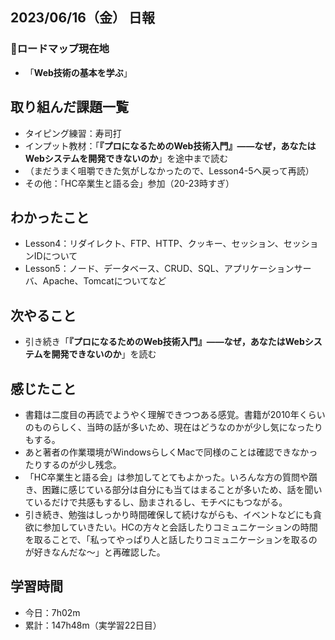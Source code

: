 ## 2023/06/16（金） 日報
### 📍ロードマップ現在地
- 「**Web技術の基本を学ぶ**」
## 取り組んだ課題一覧
- タイピング練習：寿司打
- インプット教材：「**『プロになるためのWeb技術入門』――なぜ，あなたはWebシステムを開発できないのか**」を途中まで読む
- （まだうまく咀嚼できた気がしなかったので、Lesson4-5へ戻って再読）
- その他：「HC卒業生と語る会」参加（20-23時すぎ）
## わかったこと
- Lesson4：リダイレクト、FTP、HTTP、クッキー、セッション、セッションIDについて
- Lesson5：ノード、データベース、CRUD、SQL、アプリケーションサーバ、Apache、Tomcatについてなど
## 次やること
- 引き続き「**『プロになるためのWeb技術入門』――なぜ，あなたはWebシステムを開発できないのか**」を読む
## 感じたこと
- 書籍は二度目の再読でようやく理解できつつある感覚。書籍が2010年くらいのものらしく、当時の話が多いため、現在はどうなのかが少し気になったりもする。
- あと著者の作業環境がWindowsらしくMacで同様のことは確認できなかったりするのが少し残念。
- 「HC卒業生と語る会」は参加してとてもよかった。いろんな方の質問や躓き、困難に感じている部分は自分にも当てはまることが多いため、話を聞いているだけで共感もするし、励まされるし、モチベにもつながる。
- 引き続き、勉強はしっかり時間確保して続けながらも、イベントなどにも貪欲に参加していきたい。HCの方々と会話したりコミュニケーションの時間を取ることで、「私ってやっぱり人と話したりコミュニケーションを取るのが好きなんだな〜」と再確認した。
## 学習時間
- 今日：7h02m
- 累計：147h48m（実学習22日目） 
